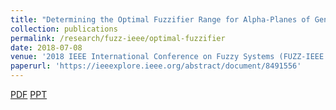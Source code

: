 ```yaml
---
title: "Determining the Optimal Fuzzifier Range for Alpha-Planes of General Type-2 Fuzzy Sets"
collection: publications
permalink: /research/fuzz-ieee/optimal-fuzzifier
date: 2018-07-08
venue: '2018 IEEE International Conference on Fuzzy Systems (FUZZ-IEEE 2018)'
paperurl: 'https://ieeexplore.ieee.org/abstract/document/8491556'
---
```


[PDF](https://ieeexplore.ieee.org/abstract/document/8491556)
[PPT](https://www.dropbox.com/s/w9h50w3nns67ko5/WCCI-2018%20Shreyas%20Kulkarni%20Presentation.pptx?dl=0)
